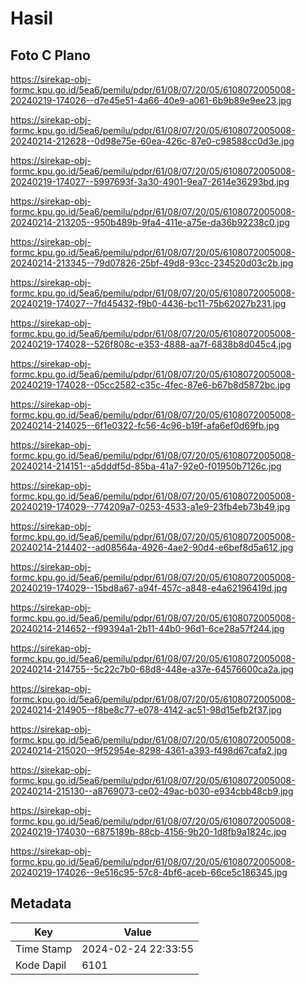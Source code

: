 # Hasil

## Foto C Plano

https://sirekap-obj-formc.kpu.go.id/5ea6/pemilu/pdpr/61/08/07/20/05/6108072005008-20240219-174026--d7e45e51-4a66-40e9-a061-6b9b89e9ee23.jpg

https://sirekap-obj-formc.kpu.go.id/5ea6/pemilu/pdpr/61/08/07/20/05/6108072005008-20240214-212628--0d98e75e-60ea-426c-87e0-c98588cc0d3e.jpg

https://sirekap-obj-formc.kpu.go.id/5ea6/pemilu/pdpr/61/08/07/20/05/6108072005008-20240219-174027--5997693f-3a30-4901-9ea7-2614e36293bd.jpg

https://sirekap-obj-formc.kpu.go.id/5ea6/pemilu/pdpr/61/08/07/20/05/6108072005008-20240214-213205--950b489b-9fa4-411e-a75e-da36b92238c0.jpg

https://sirekap-obj-formc.kpu.go.id/5ea6/pemilu/pdpr/61/08/07/20/05/6108072005008-20240214-213345--79d07826-25bf-49d8-93cc-234520d03c2b.jpg

https://sirekap-obj-formc.kpu.go.id/5ea6/pemilu/pdpr/61/08/07/20/05/6108072005008-20240219-174027--7fd45432-f9b0-4436-bc11-75b62027b231.jpg

https://sirekap-obj-formc.kpu.go.id/5ea6/pemilu/pdpr/61/08/07/20/05/6108072005008-20240219-174028--526f808c-e353-4888-aa7f-6838b8d045c4.jpg

https://sirekap-obj-formc.kpu.go.id/5ea6/pemilu/pdpr/61/08/07/20/05/6108072005008-20240219-174028--05cc2582-c35c-4fec-87e6-b67b8d5872bc.jpg

https://sirekap-obj-formc.kpu.go.id/5ea6/pemilu/pdpr/61/08/07/20/05/6108072005008-20240214-214025--6f1e0322-fc56-4c96-b19f-afa6ef0d69fb.jpg

https://sirekap-obj-formc.kpu.go.id/5ea6/pemilu/pdpr/61/08/07/20/05/6108072005008-20240214-214151--a5dddf5d-85ba-41a7-92e0-f01950b7126c.jpg

https://sirekap-obj-formc.kpu.go.id/5ea6/pemilu/pdpr/61/08/07/20/05/6108072005008-20240219-174029--774209a7-0253-4533-a1e9-23fb4eb73b49.jpg

https://sirekap-obj-formc.kpu.go.id/5ea6/pemilu/pdpr/61/08/07/20/05/6108072005008-20240214-214402--ad08564a-4926-4ae2-90d4-e6bef8d5a612.jpg

https://sirekap-obj-formc.kpu.go.id/5ea6/pemilu/pdpr/61/08/07/20/05/6108072005008-20240219-174029--15bd8a67-a94f-457c-a848-e4a62196419d.jpg

https://sirekap-obj-formc.kpu.go.id/5ea6/pemilu/pdpr/61/08/07/20/05/6108072005008-20240214-214652--f99394a1-2b11-44b0-96d1-6ce28a57f244.jpg

https://sirekap-obj-formc.kpu.go.id/5ea6/pemilu/pdpr/61/08/07/20/05/6108072005008-20240214-214755--5c22c7b0-68d8-448e-a37e-64576600ca2a.jpg

https://sirekap-obj-formc.kpu.go.id/5ea6/pemilu/pdpr/61/08/07/20/05/6108072005008-20240214-214905--f8be8c77-e078-4142-ac51-98d15efb2f37.jpg

https://sirekap-obj-formc.kpu.go.id/5ea6/pemilu/pdpr/61/08/07/20/05/6108072005008-20240214-215020--9f52954e-8298-4361-a393-f498d67cafa2.jpg

https://sirekap-obj-formc.kpu.go.id/5ea6/pemilu/pdpr/61/08/07/20/05/6108072005008-20240214-215130--a8769073-ce02-49ac-b030-e934cbb48cb9.jpg

https://sirekap-obj-formc.kpu.go.id/5ea6/pemilu/pdpr/61/08/07/20/05/6108072005008-20240219-174030--6875189b-88cb-4156-9b20-1d8fb9a1824c.jpg

https://sirekap-obj-formc.kpu.go.id/5ea6/pemilu/pdpr/61/08/07/20/05/6108072005008-20240219-174026--9e516c95-57c8-4bf6-aceb-66ce5c186345.jpg


## Metadata

| Key        | Value               |
| ---------- | ------------------- |
| Time Stamp | 2024-02-24 22:33:55 |
| Kode Dapil | 6101                |




